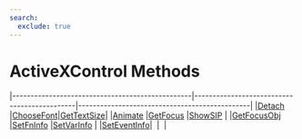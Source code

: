 ```yaml
---
search:
  exclude: true
---
```


<h1 class="heading"><span class="name">ActiveXControl Methods</span></h1>

|-------------------------------------------------|---------------------------------------------|-----------------------------------------------|
|[Detach](../methodorevents/detach.md)            |[ChooseFont](../methodorevents/choosefont.md)|[GetTextSize](../methodorevents/gettextsize.md)|
|[Animate](../methodorevents/animate.md)          |[GetFocus](../methodorevents/getfocus.md)    |[ShowSIP](../methodorevents/showsip.md)        |
|[GetFocusObj](../methodorevents/getfocusobj.md)  |[SetFnInfo](../methodorevents/setfninfo.md)  |[SetVarInfo](../methodorevents/setvarinfo.md)  |
|[SetEventInfo](../methodorevents/seteventinfo.md)|&nbsp;                                       |&nbsp;                                         |
